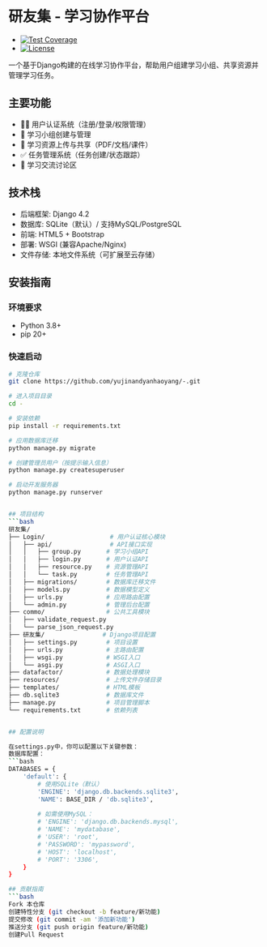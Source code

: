 # 研友集 - 学习协作平台
+ [![Test Coverage](https://img.shields.io/codecov/c/github/yujinandyanhaoyang/研友集)](https://codecov.io/gh/yujinandyanhaoyang/研友集)
+ [![License](https://img.shields.io/badge/license-MIT-blue)](LICENSE)

一个基于Django构建的在线学习协作平台，帮助用户组建学习小组、共享资源并管理学习任务。
## 主要功能

- 🧑💼 用户认证系统（注册/登录/权限管理）
- 👥 学习小组创建与管理
- 📁 学习资源上传与共享（PDF/文档/课件）
- ✅ 任务管理系统（任务创建/状态跟踪）
- 💬 学习交流讨论区

## 技术栈

- 后端框架: Django 4.2
- 数据库: SQLite（默认）/ 支持MySQL/PostgreSQL
- 前端: HTML5 + Bootstrap
- 部署: WSGI (兼容Apache/Nginx)
- 文件存储: 本地文件系统（可扩展至云存储）

## 安装指南

### 环境要求
- Python 3.8+
- pip 20+
### 快速启动
```bash
# 克隆仓库
git clone https://github.com/yujinandyanhaoyang/-.git

# 进入项目目录
cd -

# 安装依赖
pip install -r requirements.txt

# 应用数据库迁移
python manage.py migrate

# 创建管理员用户（按提示输入信息）
python manage.py createsuperuser

# 启动开发服务器
python manage.py runserver


## 项目结构
```bash
研友集/
├── Login/                  # 用户认证核心模块
│   ├── api/                # API接口实现
│   │   ├── group.py       # 学习小组API
│   │   ├── login.py       # 用户认证API  
│   │   ├── resource.py    # 资源管理API
│   │   └── task.py        # 任务管理API
│   ├── migrations/        # 数据库迁移文件
│   ├── models.py          # 数据模型定义
│   ├── urls.py            # 应用路由配置
│   └── admin.py           # 管理后台配置
├── commo/                 # 公共工具模块
│   ├── validate_request.py 
│   └── parse_json_request.py
├── 研友集/                # Django项目配置
│   ├── settings.py        # 项目设置
│   ├── urls.py            # 主路由配置
│   ├── wsgi.py            # WSGI入口
│   └── asgi.py            # ASGI入口
├── datafactor/            # 数据处理模块
├── resources/             # 上传文件存储目录
├── templates/             # HTML模板
├── db.sqlite3             # 数据库文件
├── manage.py              # 项目管理脚本
└── requirements.txt       # 依赖列表


## 配置说明

在settings.py中，你可以配置以下关键参数：
数据库配置：
```bash
DATABASES = {
    'default': {
        # 使用SQLite（默认）
        'ENGINE': 'django.db.backends.sqlite3',
        'NAME': BASE_DIR / 'db.sqlite3',
        
        # 如需使用MySQL：
        # 'ENGINE': 'django.db.backends.mysql',
        # 'NAME': 'mydatabase',
        # 'USER': 'root',
        # 'PASSWORD': 'mypassword',
        # 'HOST': 'localhost',
        # 'PORT': '3306',
    }
}

## 贡献指南
```bash
Fork 本仓库
创建特性分支 (git checkout -b feature/新功能)
提交修改 (git commit -am '添加新功能')
推送分支 (git push origin feature/新功能)
创建Pull Request